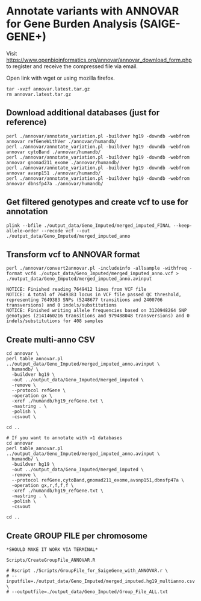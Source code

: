 
# Annotate variants with ANNOVAR for Gene Burden Analysis (SAIGE-GENE+)
Visit https://www.openbioinformatics.org/annovar/annovar_download_form.php to register and receive the compressed file via email.

Open link with wget or using mozilla firefox.
```
tar -xvzf annovar.latest.tar.gz
rm annovar.latest.tar.gz
```
## Download additional databases (just for reference)
```
perl ./annovar/annotate_variation.pl -buildver hg19 -downdb -webfrom annovar refGeneWithVer ./annovar/humandb/
perl ./annovar/annotate_variation.pl -buildver hg19 -downdb -webfrom annovar cytoBand ./annovar/humandb/
perl ./annovar/annotate_variation.pl -buildver hg19 -downdb -webfrom annovar gnomad211_exome ./annovar/humandb/
perl ./annovar/annotate_variation.pl -buildver hg19 -downdb -webfrom annovar avsnp151 ./annovar/humandb/
perl ./annovar/annotate_variation.pl -buildver hg19 -downdb -webfrom annovar dbnsfp47a ./annovar/humandb/
```
## Get filtered genotypes and create vcf to use for annotation 
```
plink --bfile ./output_data/Geno_Imputed/merged_imputed_FINAL --keep-allele-order --recode vcf --out ./output_data/Geno_Imputed/merged_imputed_anno
```
## Transform vcf to ANNOVAR format
```
perl ./annovar/convert2annovar.pl -includeinfo -allsample -withfreq -format vcf4 ./output_data/Geno_Imputed/merged_imputed_anno.vcf > ./output_data/Geno_Imputed/merged_imputed_anno.avinput

NOTICE: Finished reading 7649412 lines from VCF file
NOTICE: A total of 7649383 locus in VCF file passed QC threshold, representing 7649383 SNPs (5248677 transitions and 2400706 transversions) and 0 indels/substitutions
NOTICE: Finished writing allele frequencies based on 3120948264 SNP genotypes (2141460216 transitions and 979488048 transversions) and 0 indels/substitutions for 408 samples
```
## Create multi-anno CSV
```
cd annovar \
perl table_annovar.pl ../output_data/Geno_Imputed/merged_imputed_anno.avinput \
  humandb/ \
  -buildver hg19 \
  -out ../output_data/Geno_Imputed/merged_imputed \
  -remove \
  --protocol refGene \
  -operation gx \
  -xref ./humandb/hg19_refGene.txt \
  -nastring . \
  -polish \
  -csvout \

cd ..  
```
```
# If you want to annotate with >1 databases
cd annovar
perl table_annovar.pl ../output_data/Geno_Imputed/merged_imputed_anno.avinput \
  humandb/ \
  -buildver hg19 \
  -out ../output_data/Geno_Imputed/merged_imputed \
  -remove \
  --protocol refGene,cytoBand,gnomad211_exome,avsnp151,dbnsfp47a \
  -operation gx,r,f,f,f \
  -xref ./humandb/hg19_refGene.txt \
  -nastring . \
  -polish \
  -csvout

cd ..  
```

## Create GROUP FILE per chromosome
```
*SHOULD MAKE IT WORK VIA TERMINAL*

Scripts/CreateGroupFile_ANNOVAR.R

# Rscript ./Scripts/GroupFile_for_SaigeGene_with_ANNOVAR.r \
# --inputfile=./output_data/Geno_Imputed/merged_imputed.hg19_multianno.csv \
# --outputfile=./output_data/Geno_Imputed/Group_File_ALL.txt
```
